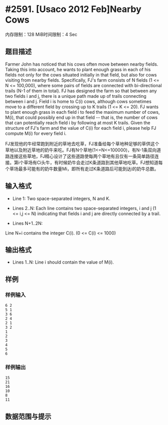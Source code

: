# #2591. [Usaco 2012 Feb]Nearby Cows

内存限制：128 MiB时间限制：4 Sec

## 题目描述

 Farmer John has noticed that his cows often move between nearby fields. Taking this into account, he wants to plant enough grass in each of his fields not only for the cows situated initially in that field, but also for cows visiting from nearby fields. Specifically, FJ's farm consists of N fields (1 <= N <= 100,000), where some pairs of fields are connected with bi-directional trails (N-1 of them in total). FJ has designed the farm so that between any two fields i and j, there is a unique path made up of trails connecting between i and j. Field i is home to C(i) cows, although cows sometimes move to a different field by crossing up to K trails (1 <= K <= 20). FJ wants to plant enough grass in each field i to feed the maximum number of cows, M(i), that could possibly end up in that field -- that is, the number of cows that can potentially reach field i by following at most K trails. Given the structure of FJ's farm and the value of C(i) for each field i, please help FJ compute M(i) for every field i. 

FJ发现他的牛经常跑到附近的草地去吃草，FJ准备给每个草地种足够的草供这个草地以及附近草地的奶牛来吃。FJ有N个草地(1<=N<=100000)，有N-1条双向道路连接这些草地，FJ精心设计了这些道路使每两个草地有且仅有一条简单路径连接。第i个草场有Ci头牛，有时候奶牛会走过K条道路到其他草地吃草。FJ想知道每个草场最多可能有的奶牛数量Mi，即所有走过K条道路后可能到达i的奶牛总数。

## 输入格式

* Line 1: Two space-separated integers, N and K. 

* Lines 2..N: Each line contains two space-separated integers, i and j (1 <= i,j <= N) indicating that fields i and j are directly connected by a trail. 

* Lines N+1..2N:

Line N+i contains the integer C(i). (0 <= C(i) <= 1000) 

## 输出格式

 * Lines 1..N: Line i should contain the value of M(i).

## 样例

### 样例输入

    
    6 2
    5 1
    3 6
    2 4
    2 1
    3 2
    1
    2
    3
    4
    5
    6
    
    
    

### 样例输出

    
    15
    21
    16
    10
    8
    11
    
    

## 数据范围与提示
